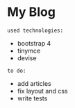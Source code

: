 # My Blog

`used technologies:`

* bootstrap 4
* tinymce
* devise

`to do:`

* add articles
* fix layout and css
* write tests

